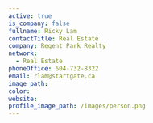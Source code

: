 ```yaml
---
active: true
is_company: false
fullname: Ricky Lam
contactTitle: Real Estate
company: Regent Park Realty
network:
  - Real Estate
phoneOffice: 604-732-8322
email: rlam@startgate.ca
image_path:
color:
website:
profile_image_path: /images/person.png
---
```



